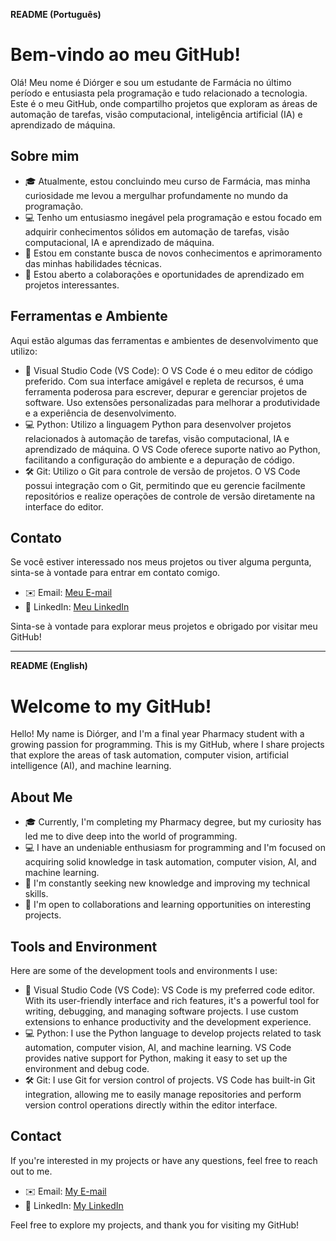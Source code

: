 **README (Português)**

# Bem-vindo ao meu GitHub!

Olá! Meu nome é Diórger e sou um estudante de Farmácia no último período e entusiasta pela programação e tudo relacionado a tecnologia. Este é o meu GitHub, onde compartilho projetos que exploram as áreas de automação de tarefas, visão computacional, inteligência artificial (IA) e aprendizado de máquina.

## Sobre mim

- 🎓 Atualmente, estou concluindo meu curso de Farmácia, mas minha curiosidade me levou a mergulhar profundamente no mundo da programação.
- 💻 Tenho um entusiasmo inegável pela programação e estou focado em adquirir conhecimentos sólidos em automação de tarefas, visão computacional, IA e aprendizado de máquina.
- 🌱 Estou em constante busca de novos conhecimentos e aprimoramento das minhas habilidades técnicas.
- 🤝 Estou aberto a colaborações e oportunidades de aprendizado em projetos interessantes.

## Ferramentas e Ambiente

Aqui estão algumas das ferramentas e ambientes de desenvolvimento que utilizo:

- 🔧 Visual Studio Code (VS Code): O VS Code é o meu editor de código preferido. Com sua interface amigável e repleta de recursos, é uma ferramenta poderosa para escrever, depurar e gerenciar projetos de software. Uso extensões personalizadas para melhorar a produtividade e a experiência de desenvolvimento.
- 💻 Python: Utilizo a linguagem Python para desenvolver projetos relacionados à automação de tarefas, visão computacional, IA e aprendizado de máquina. O VS Code oferece suporte nativo ao Python, facilitando a configuração do ambiente e a depuração de código.
- 🛠 Git: Utilizo o Git para controle de versão de projetos. O VS Code possui integração com o Git, permitindo que eu gerencie facilmente repositórios e realize operações de controle de versão diretamente na interface do editor.

## Contato

Se você estiver interessado nos meus projetos ou tiver alguma pergunta, sinta-se à vontade para entrar em contato comigo.

- ✉️ Email: [Meu E-mail](mailto:diorgerb@gmail.com)
- 💼 LinkedIn: [Meu LinkedIn](https://www.linkedin.com/in/diorgerbretas/)

Sinta-se à vontade para explorar meus projetos e obrigado por visitar meu GitHub!

---

**README (English)**

# Welcome to my GitHub!

Hello! My name is Diórger, and I'm a final year Pharmacy student with a growing passion for programming. This is my GitHub, where I share projects that explore the areas of task automation, computer vision, artificial intelligence (AI), and machine learning.

## About Me



- 🎓 Currently, I'm completing my Pharmacy degree, but my curiosity has led me to dive deep into the world of programming.
- 💻 I have an undeniable enthusiasm for programming and I'm focused on acquiring solid knowledge in task automation, computer vision, AI, and machine learning.
- 🌱 I'm constantly seeking new knowledge and improving my technical skills.
- 🤝 I'm open to collaborations and learning opportunities on interesting projects.

## Tools and Environment

Here are some of the development tools and environments I use:

- 🔧 Visual Studio Code (VS Code): VS Code is my preferred code editor. With its user-friendly interface and rich features, it's a powerful tool for writing, debugging, and managing software projects. I use custom extensions to enhance productivity and the development experience.
- 💻 Python: I use the Python language to develop projects related to task automation, computer vision, AI, and machine learning. VS Code provides native support for Python, making it easy to set up the environment and debug code.
- 🛠 Git: I use Git for version control of projects. VS Code has built-in Git integration, allowing me to easily manage repositories and perform version control operations directly within the editor interface.


## Contact

If you're interested in my projects or have any questions, feel free to reach out to me.

- ✉️ Email: [My E-mail](mailto:diorgerb@gmail.com)
- 💼 LinkedIn: [My LinkedIn](https://www.linkedin.com/in/diorgerbretas/)

Feel free to explore my projects, and thank you for visiting my GitHub!

